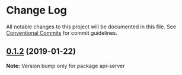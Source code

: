 # Change Log

All notable changes to this project will be documented in this file.
See [Conventional Commits](https://conventionalcommits.org) for commit guidelines.

## [0.1.2](https://github.com/shixuev5/api/compare/v0.1.1...v0.1.2) (2019-01-22)

**Note:** Version bump only for package api-server
